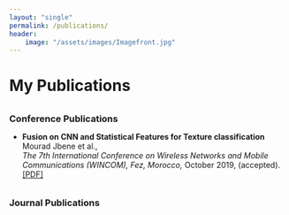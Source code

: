 ```yaml
---
layout: "single"
permalink: /publications/
header:
    image: "/assets/images/Imagefront.jpg"
---
```



 <h1>My Publications</h1>
<h3 style="margin-bottom:0px;padding-top:10px;">Conference Publications</h3>
<ul>
    <li>
        <b>Fusion on CNN and Statistical Features for Texture classification</b>
        <br>Mourad Jbene et al., <br>
        <i>
            The 7th International Conference on Wireless Networks and Mobile Communications
            (WINCOM), Fez, Morocco,
        </i>
         October 2019, (accepted).<br />
        <a href="https://ieeexplore.ieee.org/document/8942469" target="_blank">[PDF]</a>
        <!-- <a href="https://ieeexplore.ieee.org/document/8942469">[PDF - Coming Soon]</a> -->
    </li>
</ul>

<h3 style="margin-bottom:0px;padding-top:10px;">Journal Publications</h3>